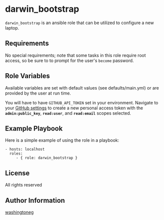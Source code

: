 darwin_bootstrap
================

`darwin_bootstrap` is an ansible role that can be utilized to configure a new laptop.

Requirements
------------

No special requirements; note that some tasks in this role require root access, so be sure to to prompt for the user's `become` password.

Role Variables
--------------

Available variables are set with default values (see defaults/main.yml) or are provided by the user at run time.

You will have to have `GITHUB_API_TOKEN` set in your environment. Navigate to your [GitHub settings](https://github.com/settings/tokens/new) to create a new personal access token with the **`admin:public_key`**, **`read:user`**, and **`read:email`**  scopes selected.

Example Playbook
----------------

Here is a simple example of using the role in a playbook:

    - hosts: localhost
      roles:
         - { role: darwin_bootstrap }

License
-------

All rights reserved

Author Information
------------------

[washingtoneg](https://github.com/washingtoneg)
